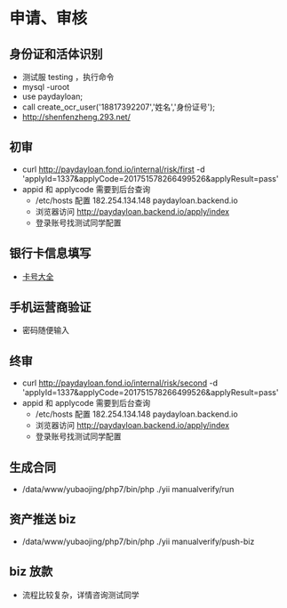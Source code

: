 # 申请、审核

## 身份证和活体识别
* 测试服 testing ，执行命令
* mysql -uroot
* use paydayloan;
* call create_ocr_user('18817392207','姓名','身份证号');
* http://shenfenzheng.293.net/

## 初审
* curl http://paydayloan.fond.io/internal/risk/first -d 'applyId=1337&applyCode=201751578266499526&applyResult=pass'
* appid 和 applycode 需要到后台查询
  * /etc/hosts 配置 182.254.134.148 paydayloan.backend.io
  * 浏览器访问 http://paydayloan.backend.io/apply/index
  * 登录账号找测试同学配置

## 银行卡信息填写
* [卡号大全](www.guabu.com/bank/?cardid=6228483658596959173)

## 手机运营商验证
* 密码随便输入

## 终审
* curl http://paydayloan.fond.io/internal/risk/second -d 'applyId=1337&applyCode=201751578266499526&applyResult=pass' 
* appid 和 applycode 需要到后台查询
  * /etc/hosts 配置 182.254.134.148 paydayloan.backend.io
  * 浏览器访问 http://paydayloan.backend.io/apply/index
  * 登录账号找测试同学配置

## 生成合同
* /data/www/yubaojing/php7/bin/php ./yii manualverify/run

## 资产推送 biz
* /data/www/yubaojing/php7/bin/php ./yii manualverify/push-biz

## biz 放款
* 流程比较复杂，详情咨询测试同学